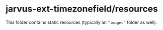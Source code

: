 # jarvus-ext-timezonefield/resources

This folder contains static resources (typically an `"images"` folder as well).
